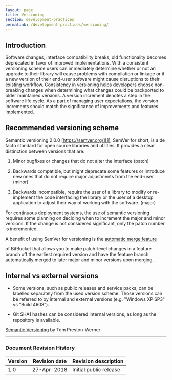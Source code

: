 ```yaml
---
layout: page
title: Versioning
section: development-practices
permalink: /development-practices/versioning/
---
```


## Introduction

Software changes, interface compatibility breaks, old functionality becomes 
deprecated in favor of improved implementations. With a consistent versioning 
scheme users can immediately determine whether or not an upgrade to their 
library will cause problems with compilation or linkage or if a new version of 
their end-user software might cause disruptions to their existing workflow. 
Consistency in versioning helps developers choose non-breaking changes when 
determining what changes could be backported to older maintained versions. A 
version increment denotes a step in the software life cycle. As a part of 
managing user expectations, the version increments should match the 
significance of improvements and features implemented.

## Recommended versioning scheme

Semantic versioning 2.0.0 [https://semver.org/][1], SemVer 
for short, is a de facto standard for open source libraries and utilities. It 
provides a clear distinction between versions that are:

1. Minor bugfixes or changes that do not alter the interface (patch)

2. Backwards compatible, but might deprecate some features or introduce new 
ones that do not require major adjustments from the end-user (minor)

3. Backwards incompatible, require the user of a library to modify or 
re-implement the code interfacing the library or the user of a desktop 
application to adjust their way of working with the software. (major)

For continuous deployment systems, the use of semantic versioning requires some
planning on deciding when to increment the major and minor versions. If the 
change is not considered significant, only the patch number is incremented.

A benefit of using SemVer for versioning is the [automatic merge feature][2]
 
of BitBucket that allows you to make patch-level changes in a feature branch 
off the earliest required version and have the feature branch automatically 
merged to later major and minor versions upon merging.

## Internal vs external versions

* Some versions, such as public releases and service packs, can be labelled 
separately from the used version scheme. Those versions can be referred to by 
internal and external versions (e.g. "Windows XP SP3" vs “Build 4608”).

* Git SHA1 hashes can be considered internal versions, as long as the 
repository is available.

[Semantic Versioning][1] by Tom Preston-Werner

[1]: https://semver.org/
[2]: https://confluence.atlassian.com/bitbucketserver/automatic-branch-merging-776639993.html

---
### Document Revision History

| Version | Revision date | Revision description   |
|---------|---------------|------------------------|
| 1.0     | 27-Apr-2018   | Initial public release |
